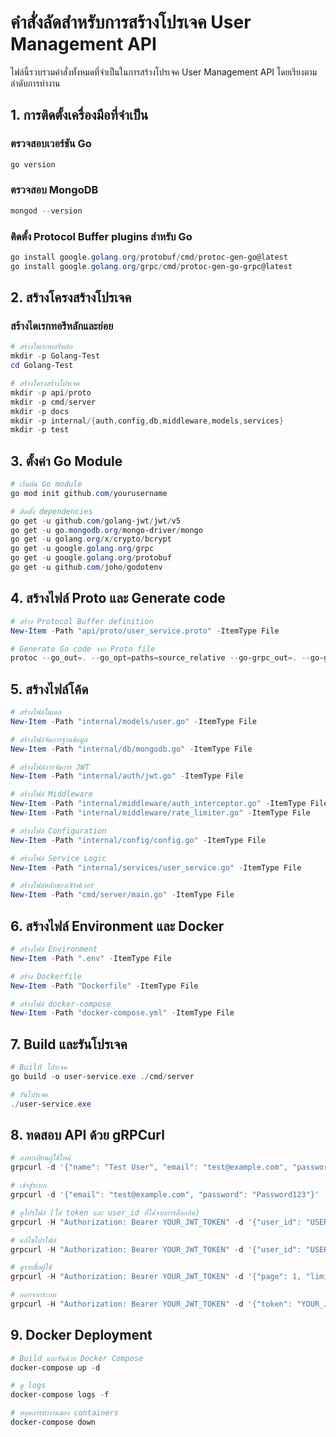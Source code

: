 # คำสั่งลัดสำหรับการสร้างโปรเจค User Management API

ไฟล์นี้รวบรวมคำสั่งทั้งหมดที่จำเป็นในการสร้างโปรเจค User Management API โดยเรียงตามลำดับการทำงาน

## 1. การติดตั้งเครื่องมือที่จำเป็น

### ตรวจสอบเวอร์ชัน Go
```powershell
go version
```

### ตรวจสอบ MongoDB
```powershell
mongod --version
```

### ติดตั้ง Protocol Buffer plugins สำหรับ Go
```powershell
go install google.golang.org/protobuf/cmd/protoc-gen-go@latest
go install google.golang.org/grpc/cmd/protoc-gen-go-grpc@latest
```

## 2. สร้างโครงสร้างโปรเจค

### สร้างไดเรกทอรีหลักและย่อย
```powershell
# สร้างไดเรกทอรีหลัก
mkdir -p Golang-Test
cd Golang-Test

# สร้างโครงสร้างโปรเจค
mkdir -p api/proto
mkdir -p cmd/server
mkdir -p docs
mkdir -p internal/{auth,config,db,middleware,models,services}
mkdir -p test
```

## 3. ตั้งค่า Go Module

```powershell
# เริ่มต้น Go module
go mod init github.com/yourusername

# ติดตั้ง dependencies
go get -u github.com/golang-jwt/jwt/v5
go get -u go.mongodb.org/mongo-driver/mongo
go get -u golang.org/x/crypto/bcrypt
go get -u google.golang.org/grpc
go get -u google.golang.org/protobuf
go get -u github.com/joho/godotenv
```

## 4. สร้างไฟล์ Proto และ Generate code

```powershell
# สร้าง Protocol Buffer definition
New-Item -Path "api/proto/user_service.proto" -ItemType File

# Generate Go code จาก Proto file
protoc --go_out=. --go_opt=paths=source_relative --go-grpc_out=. --go-grpc_opt=paths=source_relative api/proto/user_service.proto
```

## 5. สร้างไฟล์โค้ด

```powershell
# สร้างไฟล์โมเดล
New-Item -Path "internal/models/user.go" -ItemType File

# สร้างไฟล์จัดการฐานข้อมูล
New-Item -Path "internal/db/mongodb.go" -ItemType File

# สร้างไฟล์การจัดการ JWT
New-Item -Path "internal/auth/jwt.go" -ItemType File

# สร้างไฟล์ Middleware
New-Item -Path "internal/middleware/auth_interceptor.go" -ItemType File
New-Item -Path "internal/middleware/rate_limiter.go" -ItemType File

# สร้างไฟล์ Configuration
New-Item -Path "internal/config/config.go" -ItemType File

# สร้างไฟล์ Service Logic
New-Item -Path "internal/services/user_service.go" -ItemType File

# สร้างไฟล์หลักของเซิร์ฟเวอร์
New-Item -Path "cmd/server/main.go" -ItemType File
```

## 6. สร้างไฟล์ Environment และ Docker

```powershell
# สร้างไฟล์ Environment
New-Item -Path ".env" -ItemType File

# สร้าง Dockerfile
New-Item -Path "Dockerfile" -ItemType File

# สร้างไฟล์ docker-compose
New-Item -Path "docker-compose.yml" -ItemType File
```

## 7. Build และรันโปรเจค

```powershell
# Build โปรเจค
go build -o user-service.exe ./cmd/server

# รันโปรเจค
./user-service.exe
```

## 8. ทดสอบ API ด้วย gRPCurl

```powershell
# ลงทะเบียนผู้ใช้ใหม่
grpcurl -d '{"name": "Test User", "email": "test@example.com", "password": "Password123"}' -plaintext localhost:50051 proto.UserService/Register

# เข้าสู่ระบบ
grpcurl -d '{"email": "test@example.com", "password": "Password123"}' -plaintext localhost:50051 proto.UserService/Login

# ดูโปรไฟล์ (ใส่ token และ user_id ที่ได้จากการล็อกอิน)
grpcurl -H "Authorization: Bearer YOUR_JWT_TOKEN" -d '{"user_id": "USER_ID"}' -plaintext localhost:50051 proto.UserService/GetProfile

# แก้ไขโปรไฟล์
grpcurl -H "Authorization: Bearer YOUR_JWT_TOKEN" -d '{"user_id": "USER_ID", "name": "Updated Name"}' -plaintext localhost:50051 proto.UserService/UpdateProfile

# ดูรายชื่อผู้ใช้
grpcurl -H "Authorization: Bearer YOUR_JWT_TOKEN" -d '{"page": 1, "limit": 10}' -plaintext localhost:50051 proto.UserService/ListUsers

# ออกจากระบบ
grpcurl -H "Authorization: Bearer YOUR_JWT_TOKEN" -d '{"token": "YOUR_JWT_TOKEN"}' -plaintext localhost:50051 proto.UserService/Logout
```

## 9. Docker Deployment

```powershell
# Build และรันด้วย Docker Compose
docker-compose up -d

# ดู logs
docker-compose logs -f

# หยุดการทำงานของ containers
docker-compose down
```
